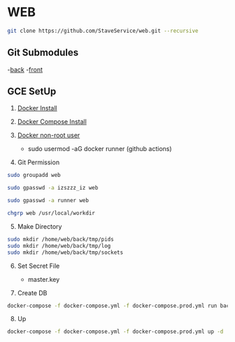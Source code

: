 # WEB

```sh
git clone https://github.com/StaveService/web.git --recursive
```

## Git Submodules

-[back](https://github.com/StaveService/back)
-[front](https://github.com/StaveService/front)

## GCE SetUp

1. [Docker Install](https://docs.docker.com/engine/install/debian/)

2. [Docker Compose Install](https://docs.docker.com/compose/install/)

3. [Docker non-root user](https://docs.docker.com/engine/install/linux-postinstall/)

   - sudo usermod -aG docker runner (github actions)

4. Git Permission

```sh
sudo groupadd web

sudo gpasswd -a izszzz_iz web

sudo gpasswd -a runner web

chgrp web /usr/local/workdir
```

5. Make Directory

```sh
sudo mkdir /home/web/back/tmp/pids
sudo mkdir /home/web/back/tmp/log
sudo mkdir /home/web/back/tmp/sockets
```

6. Set Secret File

   - master.key

7. Create DB

```sh
docker-compose -f docker-compose.yml -f docker-compose.prod.yml run back rails db:create
```

8. Up

```sh
docker-compose -f docker-compose.yml -f docker-compose.prod.yml up -d
```
